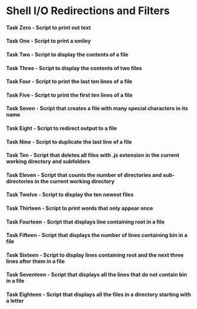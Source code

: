 # Shell I/O Redirections and Filters
#### Task Zero - Script to print out text
#### Task One - Script to print a smiley
#### Task Two - Script to display the contents of a file
#### Task Three - Script to display the contents of two files
#### Task Four - Script to print the last ten lines of a file
#### Task Five - Script to print the first ten lines of a file
#### Task Seven - Script that creates  a file with many special characters in its name
#### Task Eight - Script to redirect output to a file
#### Task Nine - Script to duplicate the last line of a file
#### Task Ten - Script that deletes all files with .js extension in the current working directory and subfolders
#### Task Eleven - Script that counts the number of directories and sub-directories in the current working directory
#### Task Twelve - Script to display the ten newest files
#### Task Thirteen - Script to print words that only appear once
#### Task Fourteen - Script that displays line containing root in a file
#### Task Fifteen - Script that displays the number of  lines containing bin in a file
#### Task Sixteen - Script to display lines containing root and the next three lines after them in a file
#### Task Seventeen - Script that displays all the lines that do not contain bin in a file
#### Task Eighteen - Script that displays all the files in a directory starting with a letter
